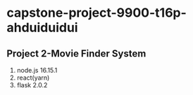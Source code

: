 # capstone-project-9900-t16p-ahduiduidui
## Project 2-Movie Finder System 
1. node.js 16.15.1
2. react(yarn)
3. flask 2.0.2